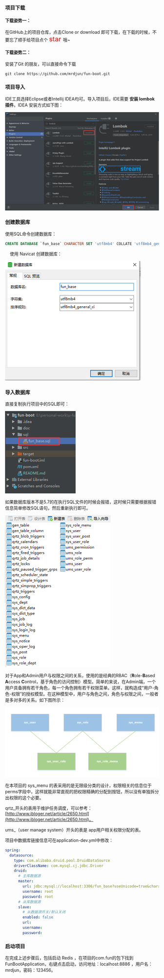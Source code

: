 ### 项目下载

#### 下载姿势一：

在GitHub上的项目仓库，点击Clone or download 即可下载，在下载的时候，不要忘了顺手给项目点个 <span style="color:red;font-size:22px"> star </span> 哦~

#### 下载姿势二：

安装了Git 的朋友，可以直接命令下载

```git
git clone https://github.com/mrdjun/fun-boot.git
```

### 项目导入

IDE工具选择Eclipse或者Intellij IDEA均可。导入项目后，IDE需要 **安装 lombok 插件**。IDEA 安装方式如下图：

![idea-install-lombok](../assets/idea-install-lombok.png)

### 创建数据库

使用SQL命令创建数据库：

```sql
CREATE DATABASE `fun_base` CHARACTER SET 'utf8mb4' COLLATE 'utf8mb4_general_ci';
```

    使用 Navicat 创建数据库：

![create-database](../assets/create-db.png)

### 导入数据库

直接复制执行项目中的SQL即可：

![select-sql](../assets/select-sql.png)

如果数据库版本不是5.7的在执行SQL文件的时候会报错，这时候只需要根据报错信息简单修改SQL语句，然后重新执行即可。

![database-tables](../assets/db-tables.png)

对于App和Admin用户与权限之间的关系，使用的是经典的RBAC（**R**ole-**B**ased **A**ccess **C**ontrol，基于角色的访问控制）模型。简单的来说，在Admin端，一个用户具备拥有若干角色，每一个角色拥有若干权限菜单。这样，就构造成“用户-角色-权限”的授权模型。在这种模型中，用户与角色之间，角色与权限之间，一般者是多对多的关系。如下图所示：

![db-role-user-menu](../assets/db-role-user-menu.png)

在本项目的 sys_menu 的表采用的是无限级分类的设计，权限相关的信息位于perms字段中，这样就能非常直观的把权限精确的分配到按钮，所以没有单独拆分出权限的这个必要。

qrtz_开头的表用于维护任务调度，可以参考：[http://www.ibloger.net/article/2650.html](http://www.ibloger.net/article/2650.html)。

ums_（user manage system）开头的表是 app用户相关权限分配的表。

项目中数据库链接信息可在application-dev.yml中修改：

```yaml
spring:
  datasource:
    type: com.alibaba.druid.pool.DruidDataSource
    driverClassName: com.mysql.cj.jdbc.Driver
    druid:
      # 主库数据源
      master:
        url: jdbc:mysql://localhost:3306/fun_base?useUnicode=true&characterEncoding=utf8&zeroDateTimeBehavior=convertToNull&useSSL=true&serverTimezone=GMT%2B8
        username: root
        password: root
      # 从库数据源
      slave:
        # 从数据源开关/默认关闭
        enabled: false
        url:
        username:
        password:
```

### 启动项目

在完成上述步骤后，包括启动 Redis ，在项目的com.fun的包下找到FunBootApplication，右键点击启动，访问地址：localhost:8886 ，用户名：mrdjun，密码：123456。
